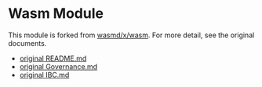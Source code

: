 # Wasm Module

This module is forked from [wasmd/x/wasm](https://github.com/CosmWasm/wasmd/tree/master/x/wasm).
For more detail, see the original documents.

- [original README.md](https://github.com/CosmWasm/wasmd/blob/master/x/wasm/README.md)
- [original Governance.md](https://github.com/CosmWasm/wasmd/blob/master/x/wasm/Governance.md)
- [original IBC.md](https://github.com/CosmWasm/wasmd/blob/master/x/wasm/IBC.md)
